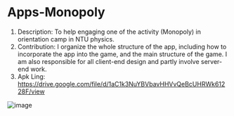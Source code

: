 # Apps-Monopoly

1. Description: To help engaging one of the activity (Monopoly) in orientation camp in NTU
physics.
2. Contribution: I organize the whole structure of the app, including how to incorporate the app
into the game, and the main structure of the game. I am also responsible for all client-end design
and partly involve server-end work.
3. Apk Ling: https://drive.google.com/file/d/1aC1k3NuYBVbavHHVvQeBcUHRWk61228F/view

![image](https://github.com/YanChengWeiTony/Apps-Monopoly/blob/master/display.png)
